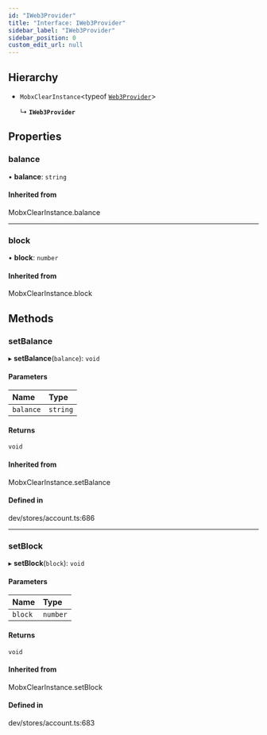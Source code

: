 ```yaml
---
id: "IWeb3Provider"
title: "Interface: IWeb3Provider"
sidebar_label: "IWeb3Provider"
sidebar_position: 0
custom_edit_url: null
---
```


## Hierarchy

- `MobxClearInstance`<typeof [`Web3Provider`](../modules.md#web3provider)\>

  ↳ **`IWeb3Provider`**

## Properties

### balance

• **balance**: `string`

#### Inherited from

MobxClearInstance.balance

___

### block

• **block**: `number`

#### Inherited from

MobxClearInstance.block

## Methods

### setBalance

▸ **setBalance**(`balance`): `void`

#### Parameters

| Name | Type |
| :------ | :------ |
| `balance` | `string` |

#### Returns

`void`

#### Inherited from

MobxClearInstance.setBalance

#### Defined in

dev/stores/account.ts:686

___

### setBlock

▸ **setBlock**(`block`): `void`

#### Parameters

| Name | Type |
| :------ | :------ |
| `block` | `number` |

#### Returns

`void`

#### Inherited from

MobxClearInstance.setBlock

#### Defined in

dev/stores/account.ts:683
